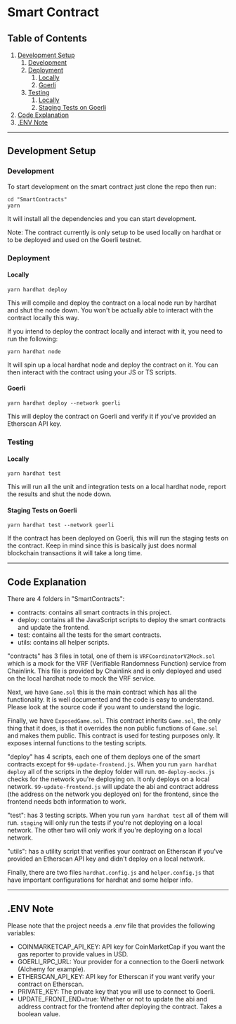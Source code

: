 # Smart Contract

## Table of Contents

1. [ Development Setup ](#setup)
    1. [ Development ](#dev)
    2. [ Deployment ](#deploy)
        1. [ Locally ](#dep-local)
        2. [ Goerli ](#dep-goerli)
    3. [ Testing ](#test)
        1. [ Locally ](#test-local)
        2. [ Staging Tests on Goerli ](#test-goerli)
2. [ Code Explanation ](#exp)
3. [ .ENV Note ](#env)

---

<a name="setup"></a>

## Development Setup

<a name="dev"></a>

### Development

To start development on the smart contract just clone the repo then run:

```
cd "SmartContracts"
yarn
```

It will install all the dependencies and you can start development.

Note: The contract currently is only setup to be used locally on hardhat or to be deployed and used on the Goerli testnet.

<a name="deploy"></a>

### Deployment

<a name="dep-local"></a>

#### Locally

```
yarn hardhat deploy
```

This will compile and deploy the contract on a local node run by hardhat and shut the node down. You won't be actually able to interact with the contract locally this way.

If you intend to deploy the contract locally and interact with it, you need to run the following:

```
yarn hardhat node
```

It will spin up a local hardhat node and deploy the contract on it. You can then interact with the contract using your JS or TS scripts.

<a name="dep-goerli"></a>

#### Goerli

```
yarn hardhat deploy --network goerli
```

This will deploy the contract on Goerli and verify it if you've provided an Etherscan API key.

<a name="test"></a>

### Testing

<a name="test-local"></a>

#### Locally

```
yarn hardhat test
```

This will run all the unit and integration tests on a local hardhat node, report the results and shut the node down.

<a name="test-goerli"></a>

#### Staging Tests on Goerli

```
yarn hardhat test --network goerli
```

If the contract has been deployed on Goerli, this will run the staging tests on the contract. Keep in mind since this is basically just does normal blockchain transactions it will take a long time.

---

<a name="exp"></a>

## Code Explanation

There are 4 folders in "SmartContracts":

-   contracts: contains all smart contracts in this project.
-   deploy: contains all the JavaScript scripts to deploy the smart contracts and update the frontend.
-   test: contains all the tests for the smart contracts.
-   utils: contains all helper scripts.

"contracts" has 3 files in total, one of them is `VRFCoordinatorV2Mock.sol` which is a mock for the VRF (Verifiable Randomness Function) service from Chainlink. This file is provided by Chainlink and is only deployed and used on the local hardhat node to mock the VRF service.

Next, we have `Game.sol` this is the main contract which has all the functionality. It is well documented and the code is easy to understand. Please look at the source code if you want to understand the logic.

Finally, we have `ExposedGame.sol`. This contract inherits `Game.sol`, the only thing that it does, is that it overrides the non public functions of `Game.sol` and makes them public. This contract is used for testing purposes only. It exposes internal functions to the testing scripts.

"deploy" has 4 scripts, each one of them deploys one of the smart contracts except for `99-update-frontend.js`. When you run `yarn hardhat deploy` all of the scripts in the deploy folder will run. `00-deploy-mocks.js` checks for the network you're deploying on. It only deploys on a local network. `99-update-frontend.js` will update the abi and contract address (the address on the network you deployed on) for the frontend, since the frontend needs both information to work.

"test": has 3 testing scripts. When you run `yarn hardhat test` all of them will run. `staging` will only run the tests if you're not deploying on a local network. The other two will only work if you're deploying on a local network.

"utils": has a utility script that verifies your contract on Etherscan if you've provided an Etherscan API key and didn't deploy on a local network.

Finally, there are two files `hardhat.config.js` and `helper.config.js` that have important configurations for hardhat and some helper info.

---

<a name="env"></a>

## .ENV Note

Please note that the project needs a .env file that provides the following variables:

-   COINMARKETCAP_API_KEY: API key for CoinMarketCap if you want the gas reporter to provide values in USD.
-   GOERLI_RPC_URL: Your provider for a connection to the Goerli network (Alchemy for example).
-   ETHERSCAN_API_KEY: API key for Etherscan if you want verify your contract on Etherscan.
-   PRIVATE_KEY: The private key that you will use to connect to Goerli.
-   UPDATE_FRONT_END=true: Whether or not to update the abi and address contract for the frontend after deploying the contract. Takes a boolean value.
